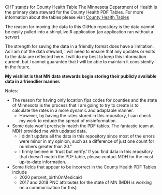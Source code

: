 CHT stands for County Health Table
The Minnesota Department of Health is the primary data steward for the County Health PDF Tables. For more information about the tables please visit [County Health Tables](https://www.health.state.mn.us/data/mchs/genstats/countytables/index.html#:~:text=The%20county%20health%20tables%20are%20a%20compilation%20of%20public%20health)

The reason for moving the data to this GitHub repository is the data cannot be easily pulled into a shinyLive R application (an application ran without a server).  

The strength for saving the data in a friendly format does have a limitation. As I am not the data steward, I will need to ensure that any updates or edits to the data are reflected here. I will do my best to keep this information current, but I cannot guarantee that I will be able to maintain it consistently in the future.

**My wishlist is that MN data stewards begin storing their publicly available data in a friendlier manner.**

Notes:  
  * The reason for having only location fips codes for counties and the state of Minnesota is the process that I am going to try to create is to calculate the rates in a more dynamic and adaptable manner.
    * However, by having the rates stored in this repository, I can check my work to reduce the spread of misinformation.
  * Some data won't precisely match the PDF tables. The fantastic team at MDH provided me with updated data.
    * I didn't update all the data in this repository since most of the errors were minor in my opinion, such as a difference of just one count for numbers greater than 20."
    * I firmly believe in 'trust but verify.' If you find data in this repository that doesn't match the PDF table, please contact MDH for the most up-to-date information.
  * Some fields that appear to be incorrect in the County Health PDF Tables include
    * 2020 percent_birthOnMedicaid
    * 2017 and 2018 PNC attributes for the state of MN (MDH is working on a communication for this)   

